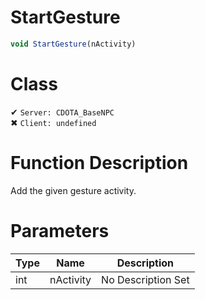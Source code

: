 # StartGesture
```js
void StartGesture(nActivity)
```
# Class
✔ `Server: CDOTA_BaseNPC`  
✖ `Client: undefined`  

# Function Description
Add the given gesture activity.
# Parameters
Type|Name|Description
--|--|--
int|nActivity|No Description Set
